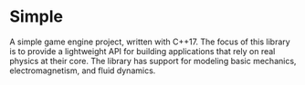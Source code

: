 # Simple
A simple game engine project, written with C++17. The focus of this library is to provide a lightweight API for building applications that rely on real physics at their core. The library has support for modeling basic mechanics, electromagnetism, and fluid dynamics.
